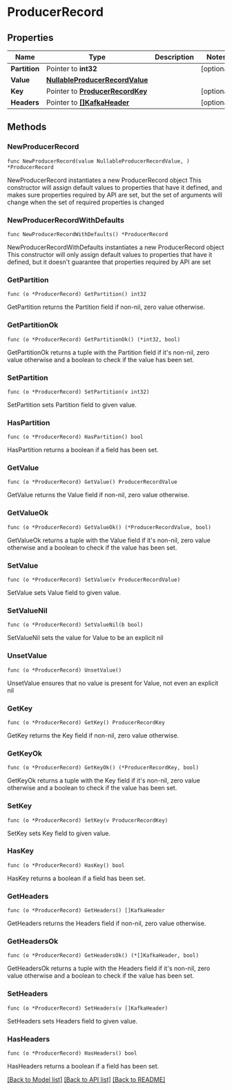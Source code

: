 # ProducerRecord

## Properties

Name | Type | Description | Notes
------------ | ------------- | ------------- | -------------
**Partition** | Pointer to **int32** |  | [optional] 
**Value** | [**NullableProducerRecordValue**](ProducerRecordValue.md) |  | 
**Key** | Pointer to [**ProducerRecordKey**](ProducerRecordKey.md) |  | [optional] 
**Headers** | Pointer to [**[]KafkaHeader**](KafkaHeader.md) |  | [optional] 

## Methods

### NewProducerRecord

`func NewProducerRecord(value NullableProducerRecordValue, ) *ProducerRecord`

NewProducerRecord instantiates a new ProducerRecord object
This constructor will assign default values to properties that have it defined,
and makes sure properties required by API are set, but the set of arguments
will change when the set of required properties is changed

### NewProducerRecordWithDefaults

`func NewProducerRecordWithDefaults() *ProducerRecord`

NewProducerRecordWithDefaults instantiates a new ProducerRecord object
This constructor will only assign default values to properties that have it defined,
but it doesn't guarantee that properties required by API are set

### GetPartition

`func (o *ProducerRecord) GetPartition() int32`

GetPartition returns the Partition field if non-nil, zero value otherwise.

### GetPartitionOk

`func (o *ProducerRecord) GetPartitionOk() (*int32, bool)`

GetPartitionOk returns a tuple with the Partition field if it's non-nil, zero value otherwise
and a boolean to check if the value has been set.

### SetPartition

`func (o *ProducerRecord) SetPartition(v int32)`

SetPartition sets Partition field to given value.

### HasPartition

`func (o *ProducerRecord) HasPartition() bool`

HasPartition returns a boolean if a field has been set.

### GetValue

`func (o *ProducerRecord) GetValue() ProducerRecordValue`

GetValue returns the Value field if non-nil, zero value otherwise.

### GetValueOk

`func (o *ProducerRecord) GetValueOk() (*ProducerRecordValue, bool)`

GetValueOk returns a tuple with the Value field if it's non-nil, zero value otherwise
and a boolean to check if the value has been set.

### SetValue

`func (o *ProducerRecord) SetValue(v ProducerRecordValue)`

SetValue sets Value field to given value.


### SetValueNil

`func (o *ProducerRecord) SetValueNil(b bool)`

 SetValueNil sets the value for Value to be an explicit nil

### UnsetValue
`func (o *ProducerRecord) UnsetValue()`

UnsetValue ensures that no value is present for Value, not even an explicit nil
### GetKey

`func (o *ProducerRecord) GetKey() ProducerRecordKey`

GetKey returns the Key field if non-nil, zero value otherwise.

### GetKeyOk

`func (o *ProducerRecord) GetKeyOk() (*ProducerRecordKey, bool)`

GetKeyOk returns a tuple with the Key field if it's non-nil, zero value otherwise
and a boolean to check if the value has been set.

### SetKey

`func (o *ProducerRecord) SetKey(v ProducerRecordKey)`

SetKey sets Key field to given value.

### HasKey

`func (o *ProducerRecord) HasKey() bool`

HasKey returns a boolean if a field has been set.

### GetHeaders

`func (o *ProducerRecord) GetHeaders() []KafkaHeader`

GetHeaders returns the Headers field if non-nil, zero value otherwise.

### GetHeadersOk

`func (o *ProducerRecord) GetHeadersOk() (*[]KafkaHeader, bool)`

GetHeadersOk returns a tuple with the Headers field if it's non-nil, zero value otherwise
and a boolean to check if the value has been set.

### SetHeaders

`func (o *ProducerRecord) SetHeaders(v []KafkaHeader)`

SetHeaders sets Headers field to given value.

### HasHeaders

`func (o *ProducerRecord) HasHeaders() bool`

HasHeaders returns a boolean if a field has been set.


[[Back to Model list]](../README.md#documentation-for-models) [[Back to API list]](../README.md#documentation-for-api-endpoints) [[Back to README]](../README.md)


